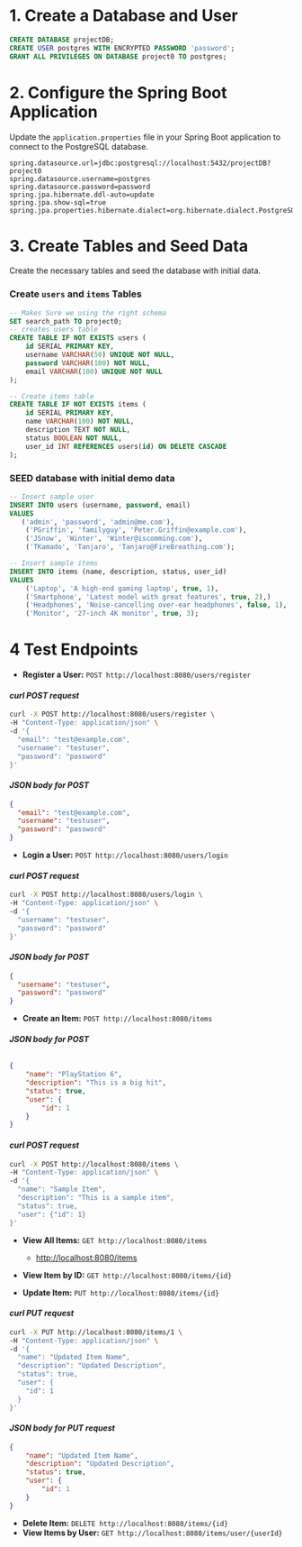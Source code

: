 
# 1. Create a Database and User

```sql
CREATE DATABASE projectDB;
CREATE USER postgres WITH ENCRYPTED PASSWORD 'password';
GRANT ALL PRIVILEGES ON DATABASE project0 TO postgres;
```

# 2. Configure the Spring Boot Application

Update the `application.properties` file in your Spring Boot application to connect to the PostgreSQL database.

```properties
spring.datasource.url=jdbc:postgresql://localhost:5432/projectDB?project0
spring.datasource.username=postgres
spring.datasource.password=password
spring.jpa.hibernate.ddl-auto=update
spring.jpa.show-sql=true
spring.jpa.properties.hibernate.dialect=org.hibernate.dialect.PostgreSQLDialect
```

# 3. Create Tables and Seed Data

Create the necessary tables and seed the database with initial data.

### Create `users` and `items` Tables

```sql
-- Makes Sure we using the right schema
SET search_path TO project0;
-- creates users table
CREATE TABLE IF NOT EXISTS users (
    id SERIAL PRIMARY KEY,
    username VARCHAR(50) UNIQUE NOT NULL,
    password VARCHAR(100) NOT NULL,
    email VARCHAR(100) UNIQUE NOT NULL
);

-- Create items table
CREATE TABLE IF NOT EXISTS items (
    id SERIAL PRIMARY KEY,
    name VARCHAR(100) NOT NULL,
    description TEXT NOT NULL,
    status BOOLEAN NOT NULL,
    user_id INT REFERENCES users(id) ON DELETE CASCADE
);
```

### SEED database with initial demo data

```sql
-- Insert sample user
INSERT INTO users (username, password, email)
VALUES
   ('admin', 'password', 'admin@me.com'),
    ('PGriffin', 'familyguy', 'Peter.Griffin@example.com'),
    ('JSnow', 'Winter', 'Winter@iscomming.com'),
    ('TKamado', 'Tanjaro', 'Tanjaro@FireBreathing.com');

-- Insert sample items
INSERT INTO items (name, description, status, user_id)
VALUES
    ('Laptop', 'A high-end gaming laptop', true, 1),
    ('Smartphone', 'Latest model with great features', true, 2),)
    ('Headphones', 'Noise-cancelling over-ear headphones', false, 1),
    ('Monitor', '27-inch 4K monitor', true, 3);
```

# 4 Test Endpoints

- **Register a User:** `POST http://localhost:8080/users/register`

#### *curl POST request*

```sh
curl -X POST http://localhost:8080/users/register \
-H "Content-Type: application/json" \
-d '{
  "email": "test@example.com",
  "username": "testuser",
  "password": "password"
}'
```

#### *JSON body for POST*

```json
{
  "email": "test@example.com",
  "username": "testuser",
  "password": "password"
}
```

- **Login a User:** `POST http://localhost:8080/users/login`

#### *curl POST request*

```sh
curl -X POST http://localhost:8080/users/login \
-H "Content-Type: application/json" \
-d '{
  "username": "testuser",
  "password": "password"
}'
```

#### *JSON body for POST*

```json
{
  "username": "testuser",
  "password": "password"
}
```

- **Create an Item:** `POST http://localhost:8080/items`

#### *JSON body for POST*

```json

{
    "name": "PlayStation 6",
    "description": "This is a big hit",
    "status": true,
    "user": {
        "id": 1
    }
}
```

#### *curl POST request*

```sh
curl -X POST http://localhost:8080/items \
-H "Content-Type: application/json" \
-d '{
  "name": "Sample Item",
  "description": "This is a sample item",
  "status": true,
  "user": {"id": 1}
}'
```

- **View All Items:** `GET http://localhost:8080/items`

  - [http://localhost:8080/items](http://localhost:8080/items)

- **View Item by ID:** `GET http://localhost:8080/items/{id}`
- **Update Item:** `PUT http://localhost:8080/items/{id}`

#### *curl PUT request*

```sh
curl -X PUT http://localhost:8080/items/1 \
-H "Content-Type: application/json" \
-d '{
  "name": "Updated Item Name",
  "description": "Updated Description",
  "status": true,
  "user": {
    "id": 1
  }
}'
```

#### *JSON body for PUT request*

```json
{
    "name": "Updated Item Name",
    "description": "Updated Description",
    "status": true,
    "user": {
        "id": 1
    }
}
```

- **Delete Item:** `DELETE http://localhost:8080/items/{id}`
- **View Items by User:** `GET http://localhost:8080/items/user/{userId}`


